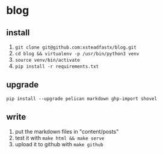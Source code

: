 blog
====


## install ##
1. `git clone git@github.com:xsteadfastx/blog.git`
2. `cd blog && virtualenv -p /usr/bin/python3 venv`
3. `source venv/bin/activate`
4. `pip install -r requirements.txt`

## upgrade ##
`pip install --upgrade pelican markdown ghp-import shovel`

## write ##
1. put the markdown files in "content/posts"
2. test it with `make html && make serve` 
3. upload it to github with `make github`
